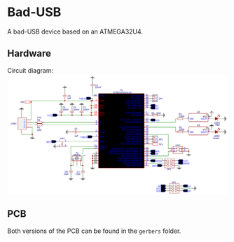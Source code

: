 # Bad-USB

A bad-USB device based on an ATMEGA32U4.

## Hardware

Circuit diagram:  
![schematic](schematic.svg)

## PCB

Both versions of the PCB can be found in the `gerbers` folder.
